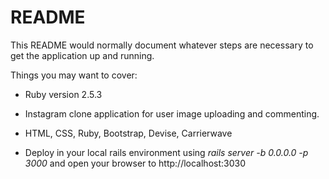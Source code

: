 # README

This README would normally document whatever steps are necessary to get the
application up and running.

Things you may want to cover:

* Ruby version 2.5.3
* Instagram clone application for user image uploading and commenting.
* HTML, CSS, Ruby, Bootstrap, Devise, Carrierwave

* Deploy in your local rails environment using *rails server -b 0.0.0.0 -p 3000* and open your browser to http://localhost:3030

